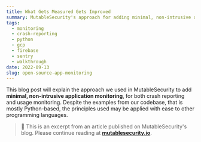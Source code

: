 ```yaml
---
title: What Gets Measured Gets Improved
summary: MutableSecurity's approach for adding minimal, non-intrusive application monitoring to an open source project
tags:
  - monitoring
  - crash-reporting
  - python
  - gcp
  - firebase
  - sentry
  - walkthrough
date: 2022-09-13
slug: open-source-app-monitoring
---
```


This blog post will explain the approach we used in MutableSecurity to add **minimal, non-intrusive application monitoring**, for both crash reporting and usage monitoring. Despite the examples from our codebase, that is mostly Python-based, the principles used may be applied with ease to other programming languages.

<blockquote>
🔗 This is an excerpt from an article published on MutableSecurity's blog. Please continue reading at <a href="https://mutablesecurity.io/blog/open-source-app-monitoring"><b>mutablesecurity.io</b></a>.
</blockquote>
